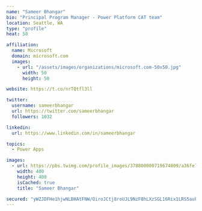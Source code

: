 ```yaml
---
name: "Sameer Bhangar"
bio: "Principal Program Manager - Power Platform CAT team"
location: Seattle, WA
type: "profile"
heat: 58

affiliation:
  name: Microsoft
  domain: microsoft.com
  images:
    - url: "/assets/images/organizations/microsoft.com-50x50.jpg"
      width: 50
      height: 50

website: https://t.co/nrTQtfl3ll

twitter:
  username: sameerbhangar
  url: https://twitter.com/sameerbhangar
  followers: 1032

linkedin:
  url: https://www.linkedin.com/in/sameerbhangar

topics:
  - Power Apps

images:
  - url: https://pbs.twimg.com/profile_images/378800000719674009/a36fe7ddfab1778b76e5793772e43798_400x400.jpeg
    width: 400
    height: 400
    isCached: true
    title: "Sameer Bhangar"

secured: "yWZJDFHe1hjwNLBHAtFNW/OiroJCtj8roUJL9NzF8hLXzSGL16Rix1LRS5aukIEsl9Zl8o1uRQ3UC4S53id3VyOqCYaLhHQw1jAbOMa1Yp4HgIFYHEHHMEhwL/R4FFkWkvcFo/YJxkR++4aUTQHc36KlzNgLkAZYbAoDlo1v2CdtKXKFpMTAXqRFrCRzs6NoAMPftgQ1tl5jEyxTOzeM419GT+VJNTuf+1nFFXYM4uGZar2DQJ2rXgbEa87O4KDdrU9gegYBvcJrFLXL45dEguImzEflq74W05J2wOk/X6KQVm82MZLVtWl44z3PBxgR1DkmD9T9NYx0qa+MOwxsCGULjcy3RjCuS5hkXaHfe08nwwRH1hzwOpl2eMbytvVEuhIP5pc7tbEV+yek+7gx4Mwamjv8MXRUqhH0Dl2buqY=;cv5pJQvQanjS3XpY3MvWFA=="
---
```


